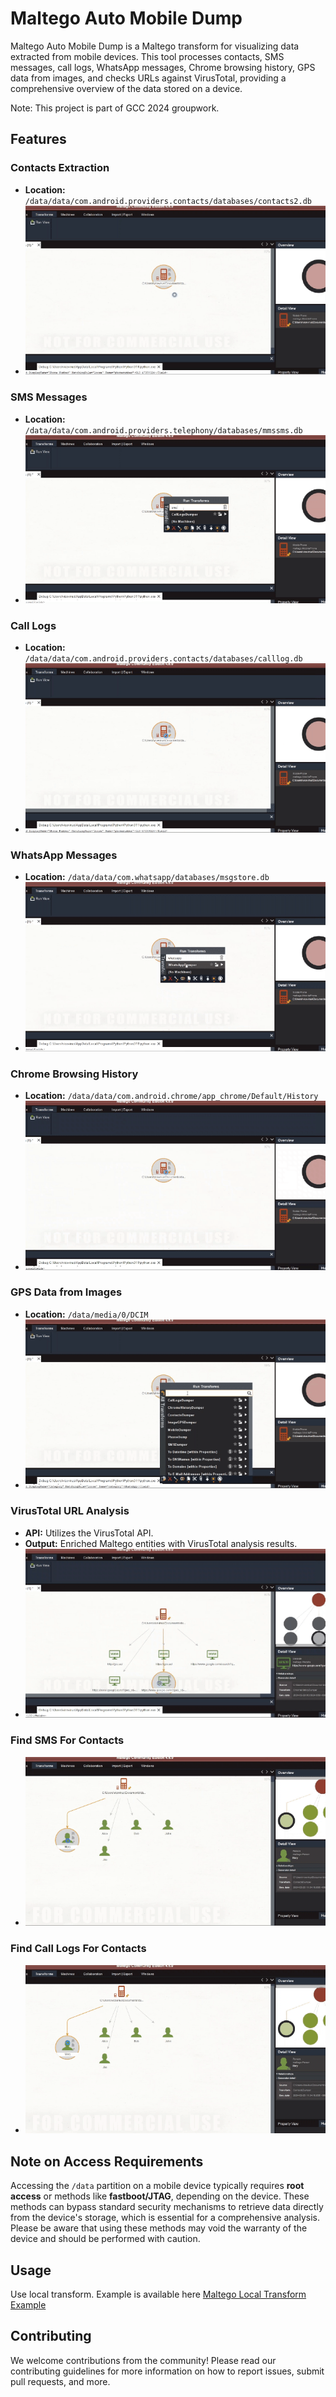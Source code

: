 # Maltego Auto Mobile Dump

Maltego Auto Mobile Dump is a  Maltego transform for visualizing data extracted from mobile devices. This tool processes contacts, SMS messages, call logs, WhatsApp messages, Chrome browsing history, GPS data from images, and checks URLs against VirusTotal, providing a comprehensive overview of the data stored on a device.

Note: This project is part of GCC 2024 groupwork.

## Features

### Contacts Extraction

- **Location:** `/data/data/com.android.providers.contacts/databases/contacts2.db`
- ![Contacts Extraction GIF](images/contactDumper.gif)

### SMS Messages

- **Location:** `/data/data/com.android.providers.telephony/databases/mmssms.db`
- ![SMS Messages GIF](images/smsDumper.gif)

### Call Logs

- **Location:** `/data/data/com.android.providers.contacts/databases/calllog.db`
- ![Call Logs GIF](images/callLogDumper.gif)

### WhatsApp Messages

- **Location:** `/data/data/com.whatsapp/databases/msgstore.db`
- ![WhatsApp Messages GIF](images/whatsAppDumper.gif)

### Chrome Browsing History

- **Location:** `/data/data/com.android.chrome/app_chrome/Default/History`
- ![Chrome History GIF](images/chromeHistoryDumper.gif)

### GPS Data from Images

- **Location:** `/data/media/0/DCIM`
- ![GPS Data GIF](images/imageGPSDumper.gif)

### VirusTotal URL Analysis

- **API:** Utilizes the VirusTotal API.
- **Output:** Enriched Maltego entities with VirusTotal analysis results.
- ![VirusTotal Analysis GIF](images/virusTotalURLCheck.gif)

### Find SMS For Contacts
- ![Find SMS for contact](images/findSMSForContacts.gif)

### Find Call Logs For Contacts
- ![Find Call Logs for contact](images/findCallLogsForContact.gif)

## Note on Access Requirements

Accessing the `/data` partition on a mobile device typically requires **root access** or methods like **fastboot/JTAG**, depending on the device. These methods can bypass standard security mechanisms to retrieve data directly from the device's storage, which is essential for a comprehensive analysis. Please be aware that using these methods may void the warranty of the device and should be performed with caution.

## Usage

Use local transform. Example is available here [Maltego Local Transform Example](https://docs.maltego.com/support/solutions/articles/15000017605-local-transforms-example)

## Contributing

We welcome contributions from the community! Please read our contributing guidelines for more information on how to report issues, submit pull requests, and more.

